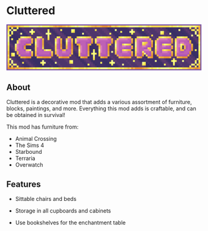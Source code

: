 # <b>Cluttered</b>

<p align="center">
<img src="/images/Mod pictures/clutteredbanner.png" alt="Cluttered Banner" style="border: 3px solid  #7f58a7;" width="800">
</p>

## About

Cluttered is a decorative mod that adds a various assortment of furniture, blocks, paintings, and more. Everything this mod adds is craftable, and can be obtained in survival!

This mod has furniture from:

- Animal Crossing
- The Sims 4
- Starbound
- Terraria
- Overwatch

## Features

- Sittable chairs and beds

- Storage in all cupboards and cabinets

- Use bookshelves for the enchantment table